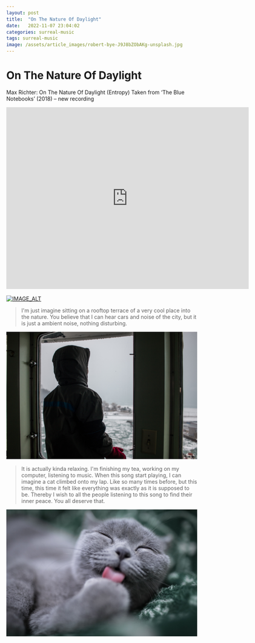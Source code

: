 ```yaml
---
layout: post
title:  "On The Nature Of Daylight"
date:   2022-11-07 23:04:02
categories: surreal-music
tags: surreal-music
image: /assets/article_images/robert-bye-J9J8bZObAKg-unsplash.jpg
---
```


# On The Nature Of Daylight

Max Richter: On The Nature Of Daylight (Entropy)
Taken from ‘The Blue Notebooks’ (2018) – new recording 

<iframe
    width="640"
    height="480"
    src="https://www.youtube.com/watch?v=b_YHE4Sx-08"
    frameborder="0"
    allow="autoplay; encrypted-media"
    allowfullscreen
>
</iframe>


[![IMAGE_ALT](https://img.youtube.com/vi/b_YHE4Sx-08/default.jpg)](https://www.youtube.com/watch?v=b_YHE4Sx-08)


>I'm just imagine sitting on a rooftop terrace of a very cool place into the nature. You believe that I can hear cars and noise of the city, but it is just a ambient noise, nothing disturbing.

![I can imagine](/assets/article_images/dylan-mcleod-6wgaW60CWQU-unsplash.jpg "I can imagine")

>It is actually kinda relaxing. I'm finishing my tea, working on my computer, listening to music. When this song start playing, I can imagine a cat climbed onto my lap. Like so many times before, but this time, this time it felt like everything was exactly as it is supposed to be. Thereby I wish to all the people listening to this song to find their inner peace. You all deserve that.

![A Scottish Fold Cat](/assets/article_images/eric-han-Hd7vwFzZpH0-unsplash.jpg#center "A Scottish Fold Cat")

